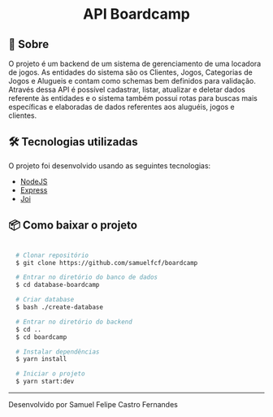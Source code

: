 <h1 align="center">API Boardcamp</h1>

## 🔖 Sobre

O projeto é um backend de um sistema de gerenciamento de uma locadora de jogos. As entidades do sistema são os Clientes, Jogos, Categorias de Jogos e Alugueis e contam como schemas bem definidos para validação. Através dessa API é possível cadastrar, listar, atualizar e deletar dados referente às entidades e o sistema também possui rotas para buscas mais específicas e elaboradas de dados referentes aos aluguéis, jogos e clientes.

## 🛠 Tecnologias utilizadas

O projeto foi desenvolvido usando as seguintes tecnologias:

- [NodeJS](https://nodejs.org/en/)
- [Express](https://expressjs.com/pt-br/)
- [Joi](https://joi.dev/)

## 📦 Como baixar o projeto

```bash

  # Clonar repositório
  $ git clone https://github.com/samuelfcf/boardcamp

  # Entrar no diretório do banco de dados
  $ cd database-boardcamp

  # Criar database
  $ bash ./create-database

  # Entrar no diretório do backend
  $ cd ..
  $ cd boardcamp

  # Instalar dependências
  $ yarn install

  # Iniciar o projeto
  $ yarn start:dev
```

---

Desenvolvido por Samuel Felipe Castro Fernandes
